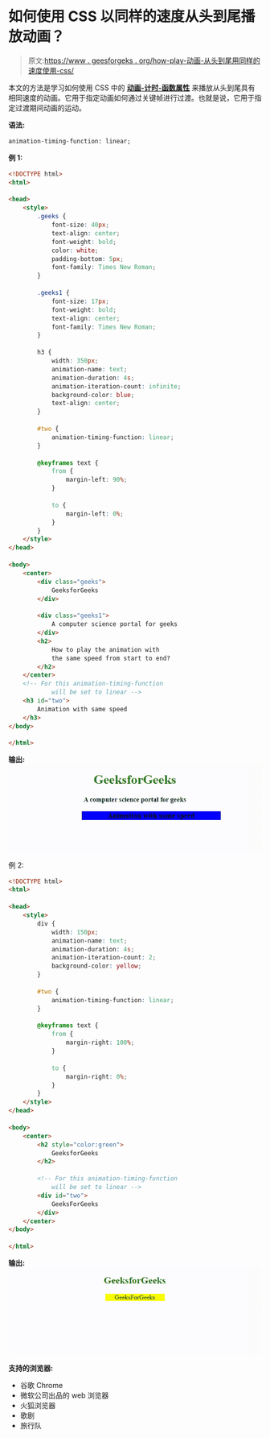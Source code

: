 # 如何使用 CSS 以同样的速度从头到尾播放动画？

> 原文:[https://www . geesforgeks . org/how-play-动画-从头到尾用同样的速度使用-css/](https://www.geeksforgeeks.org/how-to-play-animation-from-start-to-end-with-same-speed-using-css/)

本文的方法是学习如何使用 CSS 中的 **[动画-计时-函数属性](https://www.geeksforgeeks.org/css-animation-timing-function-property/)** 来播放从头到尾具有相同速度的动画。它用于指定动画如何通过关键帧进行过渡。也就是说，它用于指定过渡期间动画的运动。

**语法:**

```html
animation-timing-function: linear; 
```

**例 1:**

```html
<!DOCTYPE html>
<html>

<head>
    <style>
        .geeks {
            font-size: 40px;
            text-align: center;
            font-weight: bold;
            color: white;
            padding-bottom: 5px;
            font-family: Times New Roman;
        }

        .geeks1 {
            font-size: 17px;
            font-weight: bold;
            text-align: center;
            font-family: Times New Roman;
        }

        h3 {
            width: 350px;
            animation-name: text;
            animation-duration: 4s;
            animation-iteration-count: infinite;
            background-color: blue;
            text-align: center;
        }

        #two {
            animation-timing-function: linear;
        }

        @keyframes text {
            from {
                margin-left: 90%;
            }

            to {
                margin-left: 0%;
            }
        }
    </style>
</head>

<body>
    <center>
        <div class="geeks">
            GeeksforGeeks
        </div>

        <div class="geeks1">
            A computer science portal for geeks
        </div>
        <h2>
            How to play the animation with
            the same speed from start to end?
        </h2>
    </center>
    <!-- For this animation-timing-function
            will be set to linear -->
    <h3 id="two">
        Animation with same speed
    </h3>
</body>

</html>
```

**输出:**
![](img/f4fc909314dd9fa2f0c1bb87ab8f767c.png)

例 2:

```html
<!DOCTYPE html>
<html>

<head>
    <style>
        div {
            width: 150px;
            animation-name: text;
            animation-duration: 4s;
            animation-iteration-count: 2;
            background-color: yellow;
        }

        #two {
            animation-timing-function: linear;
        }

        @keyframes text {
            from {
                margin-right: 100%;
            }

            to {
                margin-right: 0%;
            }
        }
    </style>
</head>

<body>
    <center>
        <h2 style="color:green">
            GeeksforGeeks
        </h2>

        <!-- For this animation-timing-function
            will be set to linear -->
        <div id="two">
            GeeksForGeeks
        </div>
    </center>
</body>

</html>
```

**输出:**
![](img/37dbf044f03259554a53cfa95464b119.png)

**支持的浏览器:**

*   谷歌 Chrome
*   微软公司出品的 web 浏览器
*   火狐浏览器
*   歌剧
*   旅行队